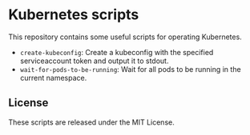 # Kubernetes scripts

This repository contains some useful scripts for operating Kubernetes.

- `create-kubeconfig`: Create a kubeconfig with the specified serviceaccount token and output it to stdout.
- `wait-for-pods-to-be-running`: Wait for all pods to be running in the current namespace.

## License

These scripts are released under the MIT License.
